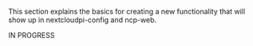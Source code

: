 This section explains the basics for creating a new functionality that will show up in nextcloudpi-config and ncp-web.

IN PROGRESS